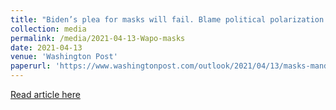 ```yaml
---
title: "Biden’s plea for masks will fail. Blame political polarization."
collection: media
permalink: /media/2021-04-13-Wapo-masks
date: 2021-04-13
venue: 'Washington Post'
paperurl: 'https://www.washingtonpost.com/outlook/2021/04/13/masks-mandate-partisanship-politics/'
---
```


<a href='https://www.washingtonpost.com/outlook/2021/04/13/masks-mandate-partisanship-politics/'>Read article here</a>
